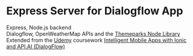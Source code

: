 # Express Server for Dialogflow App
Express, Node.js backend </br>
Dialogflow, OpenWeatherMap APIs and the [Themeparks Node Library](https://www.npmjs.com/package/themeparks) </br>
Extended from the 
[Udemy](https://www.udemy.com) coursework
[Intelligent Mobile Apps with Ionic and API.AI (DialogFlow)](https://www.udemy.com/intelligent-mobile-apps-with-ionic-and-apiai-dialogflow)

